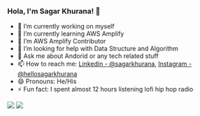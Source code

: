 ### Hola, I'm Sagar Khurana! 👋

- 🔭 I’m currently working on myself
- 🌱 I’m currently learning AWS Amplify
- 👯 I’m AWS Amplify Contributor
- 🤔 I’m looking for help with Data Structure and Algorithm 
- 💬 Ask me about Andorid or any tech related stuff
- 📫 How to reach me: [Linkedin - @sagarkhurana](https://www.linkedin.com/in/sagar-khurana-b98a9418b/), [Instagram - @hellosagarkhurana](https://www.instagram.com/hellosagarkhurana/)
- 😄 Pronouns: He/His
- ⚡ Fun fact: I spent almost 12 hours listening lofi hip hop radio
<img src="https://github-readme-stats.vercel.app/api/top-langs/?username=hellosagarkhurana&amp;theme=dark&amp;hide_langs_below=1%22%20style=%22max-width:100%">
<img src="https://github-readme-stats.vercel.app/api?username=hellosagarkhurana&&show_icons=true&title_color=ffffff&icon_color=79FE96&text_color=daf7dc&bg_color=191919">

